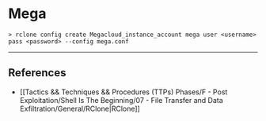 # Mega

`> rclone config create Megacloud_instance_account mega user <username> pass <password> --config mega.conf`

---
## References

- [[Tactics && Techniques && Procedures (TTPs) Phases/F - Post Exploitation/Shell Is The Beginning/07 - File Transfer and Data Exfiltration/General/RClone|RClone]]